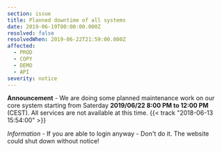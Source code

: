 ```yaml
---
section: issue
title: Planned downtime of all systems
date: 2019-06-19T00:00:00.000Z
resolved: false
resolvedWhen: 2019-06-22T21:59:00.000Z
affected:
  - PROD
  - COPY
  - DEMO
  - API
severity: notice
---
```

**Announcement** - We are doing some planned maintenance work on our core system starting from Saterday **2019/06/22 8:00 PM to 12:00 PM** (CEST). All services are not available at this time. {{< track "2018-06-13 15:54:00" >}}

*Information* - If you are able to login anyway - Don't do it. The website could shut down without notice!
